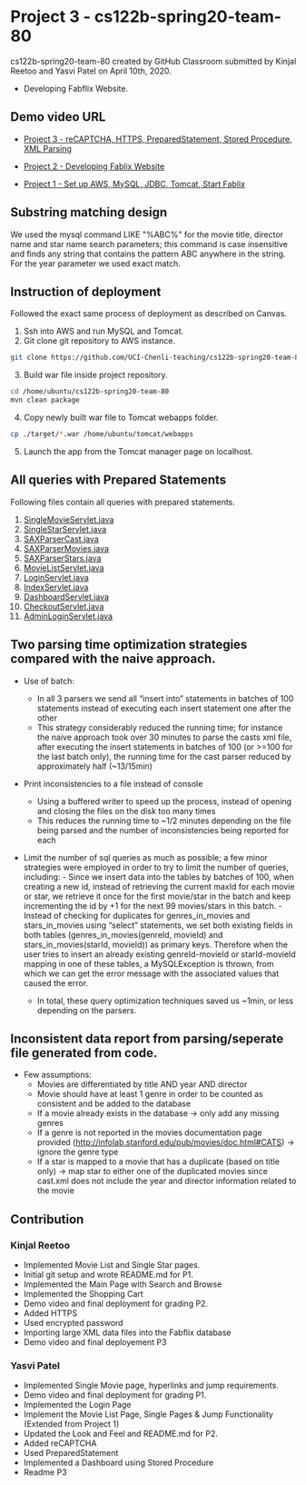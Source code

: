 # Project 3 - cs122b-spring20-team-80 
cs122b-spring20-team-80 created by GitHub Classroom
submitted by Kinjal Reetoo and Yasvi Patel on April 10th, 2020.

- Developing Fabflix Website.

## Demo video URL

- [Project 3 - reCAPTCHA, HTTPS, PreparedStatement, Stored Procedure, XML Parsing](#)

- [Project 2 - Developing Fablix Website](https://www.youtube.com/watch?v=C_lelf4wlZE)

- [Project 1 - Set up AWS, MySQL, JDBC, Tomcat, Start Fablix](https://youtu.be/Cd_2F8tFhRM)

## Substring matching design

We used the mysql command  LIKE "%ABC%"  for the movie title, director name and star name search parameters; this command is case insensitive and finds any string that contains the pattern ABC anywhere in the string. For the year parameter we used exact match.


## Instruction of deployment

Followed the exact same process of deployment as described on Canvas. 

  1. Ssh into AWS and run MySQL and Tomcat.
  2. Git clone git repository to AWS instance.
  
```bash
git clone https://github.com/UCI-Chenli-teaching/cs122b-spring20-team-80.git
```
  3. Build war file inside project repository.
  
```bash
cd /home/ubuntu/cs122b-spring20-team-80
mvn clean package
```
  4. Copy newly built war file to Tomcat webapps folder.
```bash
cp ./target/*.war /home/ubuntu/tomcat/webapps
```
  5. Launch the app from the Tomcat manager page on localhost.

## All queries with Prepared Statements

Following files contain all queries with prepared statements.
  1. [SingleMovieServlet.java](https://github.com/UCI-Chenli-teaching/cs122b-spring20-team-80/blob/p3-api/src/SingleMovieServlet.java)
  2. [SingleStarServlet.java](https://github.com/UCI-Chenli-teaching/cs122b-spring20-team-80/blob/p3-api/src/SingleStarServlet.java)
  3. [SAXParserCast.java](https://github.com/UCI-Chenli-teaching/cs122b-spring20-team-80/blob/p3-api/src/SAXParserCast.java)
  4. [SAXParserMovies.java](https://github.com/UCI-Chenli-teaching/cs122b-spring20-team-80/blob/p3-api/src/SAXParserMovies.java)
  5. [SAXParserStars.java](https://github.com/UCI-Chenli-teaching/cs122b-spring20-team-80/blob/p3-api/src/SAXParserStars.java)
  6. [MovieListServlet.java](https://github.com/UCI-Chenli-teaching/cs122b-spring20-team-80/blob/p3-api/src/MovieListServlet.java)
  7. [LoginServlet.java](https://github.com/UCI-Chenli-teaching/cs122b-spring20-team-80/blob/p3-api/src/LoginServlet.java)
  8. [IndexServlet.java](https://github.com/UCI-Chenli-teaching/cs122b-spring20-team-80/blob/p3-api/src/IndexServlet.java)
  9. [DashboardServlet.java](https://github.com/UCI-Chenli-teaching/cs122b-spring20-team-80/blob/p3-api/src/DashboardServlet.java)
  10. [CheckoutServlet.java](https://github.com/UCI-Chenli-teaching/cs122b-spring20-team-80/blob/p3-api/src/CheckoutServlet.java)
  11. [AdminLoginServlet.java](https://github.com/UCI-Chenli-teaching/cs122b-spring20-team-80/blob/p3-api/src/AdminLoginServlet.java)
  
## Two parsing time optimization strategies compared with the naive approach.

- Use of batch:
    - In all 3 parsers we send all “insert into” statements in batches of 100 statements instead of executing each insert statement one after the other
    - This strategy considerably reduced the running time; for instance the naive approach took over 30 minutes to parse the casts xml file, after executing the insert statements in batches of 100 (or >=100 for the last batch only), the running time for the cast parser reduced by approximately half (~13/15min)

- Print inconsistencies to a file instead of console 
    - Using a buffered writer to speed up the process, instead of opening and closing the files on the disk too many times 
    - This reduces the running time to ~1/2 minutes depending on the file being parsed and the number of inconsistencies being reported for each 

- Limit the number of sql queries as much as possible; a few minor strategies were employed in order to try to limit the number of queries, including:
        - Since we insert data into the tables by batches of 100, when creating a new id, instead of retrieving the current maxId for each movie or star, we retrieve it once for the first movie/star in the batch and keep incrementing the id by +1 for the next 99 movies/stars in this batch.
        - Instead of checking for duplicates for genres_in_movies and stars_in_movies using “select” statements, we set both existing fields in both tables (genres_in_movies(genreId, movieId) and stars_in_movies(starId, movieId)) as primary keys. Therefore when the user tries to insert an already existing genreId-movieId or starId-movieId mapping in one of these tables, a MySQLException is thrown, from which we can get the error message with the associated values that caused the error.
    - In total, these query optimization techniques saved us ~1min, or less depending on the parsers. 

## Inconsistent data report from parsing/seperate file generated from code.

- Few assumptions:
  - Movies are differentiated by title AND year AND director
  - Movie should have at least 1 genre in order to be counted as consistent and be added to the database 
  - If a movie already exists in the database -> only add any missing genres 
  - If a genre is not reported in the movies documentation page provided (http://infolab.stanford.edu/pub/movies/doc.html#CATS) -> ignore the genre type
  - If a star is mapped to a movie that has a duplicate (based on title only) -> map star to either one of the duplicated movies since cast.xml does not include the year and director information related to the movie
  
## Contribution

### Kinjal Reetoo 
  - Implemented Movie List and Single Star pages.
  - Initial git setup and wrote README.md for P1.
  - Implemented the Main Page with Search and Browse
  - Implemented the Shopping Cart
  - Demo video and final deployment for grading P2.
  - Added HTTPS
  - Used encrypted password
  - Importing large XML data files into the Fabflix database
  - Demo video and final deployement P3

### Yasvi Patel 
  - Implemented Single Movie page, hyperlinks and jump requirements.
  - Demo video and final deployment for grading P1.
  - Implemented the Login Page
  - Implement the Movie List Page, Single Pages & Jump Functionality (Extended from Project 1)
  - Updated the Look and Feel and README.md for P2.
  - Added reCAPTCHA
  - Used PreparedStatement
  - Implemented a Dashboard using Stored Procedure
  - Readme P3

